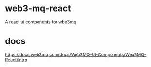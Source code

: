 # web3-mq-react

A react ui components for wbe3mq

# docs

https://docs.web3mq.com/docs/Web3MQ-UI-Components/Web3MQ-React/Intro
